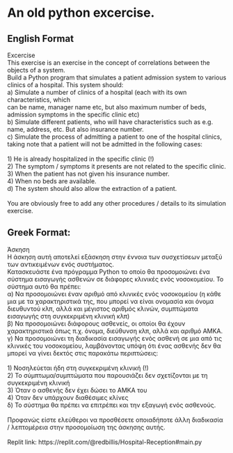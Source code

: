 <h1>An old python excercise.</h1>

<h2>English Format</h2>
Excercise</br>
This exercise is an exercise in the concept of correlations between the objects of a system. </br>
Build a Python program that simulates a patient admission system to various 
clinics of a hospital. This system should: </br>
a) Simulate a number of clinics of a hospital (each with its own characteristics, which </br>
can be name, manager name etc, but also maximum number of beds, admission symptoms in the specific clinic etc) </br>
b) Simulate different patients, who will have characteristics such as e.g. name, address, etc. But also insurance number. </br>
c) Simulate the process of admitting a patient to one of the hospital clinics, taking note that a patient will not be admitted in the following cases: </br>
</br>
        1) He is already hospitalized in the specific clinic (!) </br>
        2) The symptom / symptoms it presents are not related to the specific clinic. </br>
        3) When the patient has not given his insurance number. </br>
        4) When no beds are available. </br>
        d) The system should also allow the extraction of a patient. </br>
</br>
You are obviously free to add any other procedures / details to its simulation exercise.  </br>

<h2>Greek Format:</h2>
Άσκηση</br>
Η άσκηση αυτή αποτελεί εξάσκηση στην έννοια των συσχετίσεων μεταξύ των αντικειμένων ενός συστήματος. </br>
Κατασκευάστε ένα πρόγραμμα Python το οποίο θα προσομοιώνει ένα σύστημα εισαγωγής ασθενών σε διάφορες
κλινικές ενός νοσοκομείου. Το σύστημα αυτό θα πρέπει: </br>
α) Να προσομοιώνει έναν αριθμό από κλινικές ενός νοσοκομείου (η κάθε μια με τα χαρακτηριστικά της, που
μπορεί να είναι ονομασία και όνομα διευθυντού κλπ, αλλά και μέγιστος αριθμός κλινών, συμπτώματα εισαγωγής
στη συγκεκριμένη κλινική κλπ) </br>
β) Να προσομοιώνει διάφορους ασθενείς, οι οποίοι θα έχουν χαρακτηριστικά όπως π.χ. όνομα, διεύθυνση κλπ,
αλλά και αριθμό ΑΜΚΑ. </br>
γ) Να προσομοιώνει τη διαδικασία εισαγωγής ενός ασθενή σε μια από τις κλινικές του νοσοκομείου, λαμβάνοντας
υπόψη ότι ένας ασθενής δεν θα μπορεί να γίνει δεκτός στις παρακάτω περιπτώσεις: </br>
</br>
        1) Νοσηλεύεται ήδη στη συγκεκριμένη κλινική (!) </br>
        2) Το σύμπτωμα/συμπτώματα που παρουσιάζει δεν σχετίζονται με τη συγκεκριμένη κλινική </br>
        3) Όταν ο ασθενής δεν έχει δώσει το ΑΜΚΑ του </br>
        4) Όταν δεν υπάρχουν διαθέσιμες κλίνες </br>
        δ) Το σύστημα θα πρέπει να επιτρέπει και την εξαγωγή ενός ασθενούς. </br>
</br>
Προφανώς είστε ελεύθεροι να προσθέσετε οποιαδήποτε άλλη διαδικασία / λεπτομέρεια στην προσομοίωση της
άσκησης αυτής.
</br>
</br>
Replit link: https://replit.com/@redbillis/Hospital-Reception#main.py
